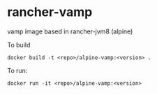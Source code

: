 rancher-vamp
============

vamp image based in rancher-jvm8 (alpine)

To build

```
docker build -t <repo>/alpine-vamp:<version> .
```

To run:

```
docker run -it <repo>/alpine-vamp:<version> 
```

